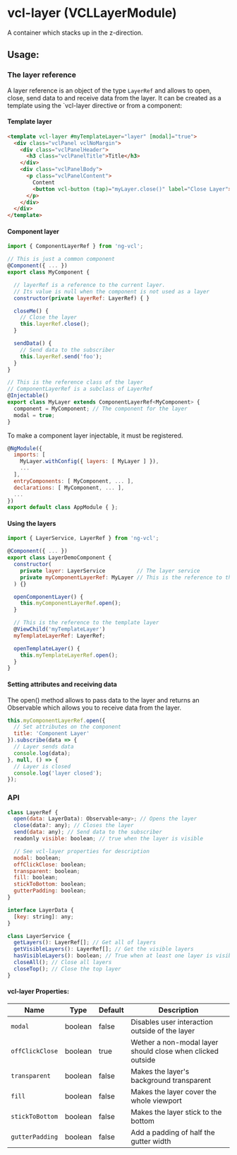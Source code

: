 # vcl-layer (VCLLayerModule)

A container which stacks up in the z-direction.

## Usage:

### The layer reference

A layer reference is an object of the type `LayerRef` and allows to open, close, send data to and receive data from the layer.
It can be created as a template using the `vcl-layer directive or from a component:

#### Template layer
```html
<template vcl-layer #myTemplateLayer="layer" [modal]="true">
  <div class="vclPanel vclNoMargin">
    <div class="vclPanelHeader">
      <h3 class="vclPanelTitle">Title</h3>
    </div>
    <div class="vclPanelBody">
      <p class="vclPanelContent">
        Content
        <button vcl-button (tap)="myLayer.close()" label="Close Layer"></button>
      </p>
    </div>
  </div>
</template>
```

#### Component layer
```js
import { ComponentLayerRef } from 'ng-vcl';

// This is just a common component
@Component({ ... })
export class MyComponent { 

  // layerRef is a reference to the current layer. 
  // Its value is null when the component is not used as a layer
  constructor(private layerRef: LayerRef) { }

  closeMe() {
    // Close the layer
    this.layerRef.close();
  }

  sendData() {
    // Send data to the subscriber
    this.layerRef.send('foo');
  }
}

// This is the reference class of the layer
// ComponentLayerRef is a subclass of LayerRef
@Injectable()
export class MyLayer extends ComponentLayerRef<MyComponent> { 
  component = MyComponent; // The component for the layer
  modal = true;
}
```

To make a component layer injectable, it must be registered.

```js
@NgModule({
  imports: [ 
    MyLayer.withConfig({ layers: [ MyLayer ] }), 
    ... 
  ],
  entryComponents: [ MyComponent, ... ],
  declarations: [ MyComponent, ... ],
  ...
})
export default class AppModule { };
```

#### Using the layers
```js
import { LayerService, LayerRef } from 'ng-vcl';

@Component({ ... })
export class LayerDemoComponent {
  constructor(
    private layer: LayerService          // The layer service
    private myComponentLayerRef: MyLayer // This is the reference to the component layer
  ) {}

  openComponentLayer() {
    this.myComponentLayerRef.open();
  }

  // This is the reference to the template layer
  @ViewChild('myTemplateLayer')
  myTemplateLayerRef: LayerRef;

  openTemplateLayer() {
    this.myTemplateLayerRef.open();
  }
}
```

#### Setting attributes and receiving data

The open() method allows to pass data to the layer and returns an Observable which 
allows you to receive data from the layer.

```js
this.myComponentLayerRef.open({
  // Set attributes on the component
  title: 'Component Layer'
}).subscribe(data => {
  // Layer sends data
  console.log(data);
}, null, () => {
  // Layer is closed
  console.log('layer closed');
});
```

### API

```js
class LayerRef {
  open(data: LayerData): Observable<any>; // Opens the layer
  close(data?: any); // Closes the layer
  send(data: any); // Send data to the subscriber
  readonly visible: boolean; // true when the layer is visible

  // See vcl-layer properties for description
  modal: boolean;
  offClickClose: boolean;
  transparent: boolean;
  fill: boolean;
  stickToBottom: boolean;
  gutterPadding: boolean;
}

interface LayerData {
  [key: string]: any;
}

class LayerService {
  getLayers(): LayerRef[]; // Get all of layers
  getVisibleLayers(): LayerRef[]; // Get the visible layers
  hasVisibleLayers(): boolean; // True when at least one layer is visible
  closeAll(); // Close all layers
  closeTop(); // Close the top layer
}
```

#### vcl-layer Properties:

| Name                | Type        | Default  | Description
| ------------        | ----------- | -------- |--------------
| `modal`             | boolean     | false    | Disables user interaction outside of the layer
| `offClickClose`     | boolean     | true     | Wether a non-modal layer should close when clicked outside
| `transparent  `     | boolean     | false    | Makes the layer's background transparent
| `fill`              | boolean     | false    | Makes the layer cover the whole viewport
| `stickToBottom`     | boolean     | false    | Makes the layer stick to the bottom
| `gutterPadding`     | boolean     | false    | Add a padding of half the gutter width
